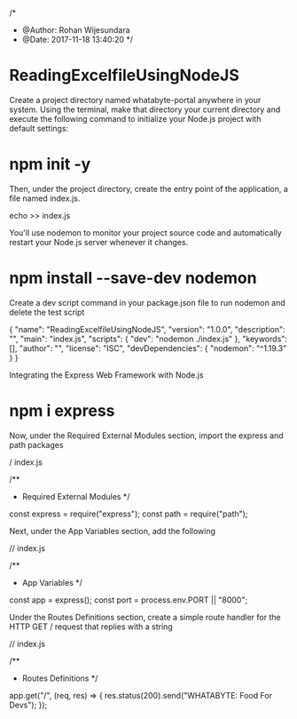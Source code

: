 /*
 * @Author: Rohan Wijesundara 
 * @Date: 2017-11-18 13:40:20
 */


# ReadingExcelfileUsingNodeJS

Create a project directory named whatabyte-portal anywhere in your system. Using the terminal, make that directory your current directory and execute the following command to initialize your Node.js project with default settings:

# npm init -y

Then, under the project directory, create the entry point of the application, a file named index.js.

 echo  >> index.js   

 You'll use nodemon to monitor your project source code and automatically restart your Node.js server whenever it changes.  

 # npm install --save-dev nodemon

 Create a dev script command in your package.json file to run nodemon and delete the test script


 {
  "name": "ReadingExcelfileUsingNodeJS",
  "version": "1.0.0",
  "description": "",
  "main": "index.js",
  "scripts": {
    "dev": "nodemon ./index.js"
  },
  "keywords": [],
  "author": "",
  "license": "ISC",
  "devDependencies": {
    "nodemon": "^1.19.3"
  }
}

Integrating the Express Web Framework with Node.js

# npm i express

Now, under the Required External Modules section, import the express and path packages

/ index.js

/**
 * Required External Modules
 */

const express = require("express");
const path = require("path");

Next, under the App Variables section, add the following

// index.js

/**
 * App Variables
 */

const app = express();
const port = process.env.PORT || "8000";

Under the Routes Definitions section, create a simple route handler for the HTTP GET / request that replies with a string

// index.js

/**
 * Routes Definitions
 */

app.get("/", (req, res) => {
  res.status(200).send("WHATABYTE: Food For Devs");
});


    
